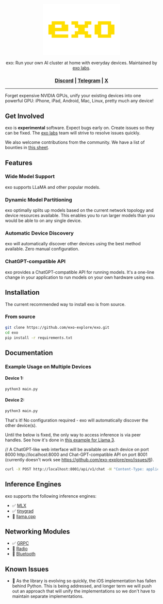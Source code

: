 <div align="center">

<picture>
  <source media="(prefers-color-scheme: light)" srcset="/docs/exo-logo-black-bg.jpg">
  <img alt="exo logo" src="/docs/exo-logo-transparent.png" width="50%" height="50%">
</picture>

exo: Run your own AI cluster at home with everyday devices. Maintained by [exo labs](https://x.com/exolabs_).


<h3>

[Discord](https://discord.gg/EUnjGpsmWw) | [Telegram](https://t.me/+Kh-KqHTzFYg3MGNk) | [X](https://x.com/exolabs_)

</h3>

</div>


---

Forget expensive NVIDIA GPUs, unify your existing devices into one powerful GPU: iPhone, iPad, Android, Mac, Linux, pretty much any device!

## Get Involved

exo is **experimental** software. Expect bugs early on. Create issues so they can be fixed. The [exo labs](https://x.com/exolabs_) team will strive to resolve issues quickly.

We also welcome contributions from the community. We have a list of bounties in [this sheet](https://docs.google.com/spreadsheets/d/1cTCpTIp48UnnIvHeLEUNg1iMy_Q6lRybgECSFCoVJpE/edit?usp=sharing).

## Features

### Wide Model Support

exo supports LLaMA and other popular models.

### Dynamic Model Partitioning

exo optimally splits up models based on the current network topology and device resources available. This enables you to run larger models than you would be able to on any single device.

### Automatic Device Discovery

exo will automatically discover other devices using the best method available. Zero manual configuration.

### ChatGPT-compatible API

exo provides a ChatGPT-compatible API for running models. It's a one-line change in your application to run models on your own hardware using exo.

## Installation

The current recommended way to install exo is from source.

### From source

```sh
git clone https://github.com/exo-explore/exo.git
cd exo
pip install -r requirements.txt
```

## Documentation

### Example Usage on Multiple Devices

#### Device 1:

```sh
python3 main.py
```

#### Device 2:
```sh
python3 main.py
```

That's it! No configuration required - exo will automatically discover the other device(s).

Until the below is fixed, the only way to access inference is via peer handles. See how it's done in [this example for Llama 3](examples/llama3_distributed.py).

// A ChatGPT-like web interface will be available on each device on port 8000 http://localhost:8000 and Chat-GPT-compatible API on port 8001 (currently doesn't work see https://github.com/exo-explore/exo/issues/6).

```sh
curl -X POST http://localhost:8001/api/v1/chat -H "Content-Type: application/json" -d '{"messages": [{"role": "user", "content": "What is the meaning of life?"}]}'
```

## Inference Engines

exo supports the following inference engines:

- ✅ [MLX](inference/mlx/sharded_inference_engine.py)
- ✅ [tinygrad](inference/tinygrad/inference.py)
- 🚧 [llama.cpp](TODO)

## Networking Modules

- ✅ [GRPC](networking/grpc)
- 🚧 [Radio](TODO)
- 🚧 [Bluetooth](TODO)

## Known Issues

- 🚧 As the library is evolving so quickly, the iOS implementation has fallen behind Python. This is being addressed, and longer term we will push out an approach that will unify the implementations so we don't have to maintain separate implementations.
